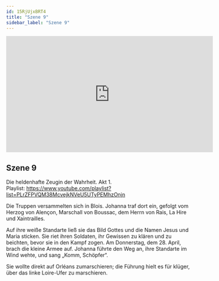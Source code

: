 ```yaml
---
id: 15RjUjxBRT4
title: "Szene 9"
sidebar_label: "Szene 9"
---
```


<div class="video-float-container">
  <iframe
    width="560"
    height="315"
    src="https://www.youtube.com/embed/15RjUjxBRT4"
    title="YouTube video player"
    frameborder="0"
    allow="accelerometer; autoplay; clipboard-write; encrypted-media; gyroscope; picture-in-picture; web-share"
    referrerpolicy="strict-origin-when-cross-origin"
    allowfullscreen
  ></iframe>
</div>

## Szene 9

Die heldenhafte Zeugin der Wahrheit. Akt 1.   
Playlist: https://www.youtube.com/playlist?list=PLrZFPVQM38McvejkNVeU5UTyPEMhzOnjn 

Die Truppen versammelten sich in Blois. Johanna traf dort ein, gefolgt vom Herzog von Alençon, Marschall von Boussac, dem Herrn von Rais, La Hire und Xaintrailles.

Auf ihre weiße Standarte ließ sie das Bild Gottes und die Namen Jesus und Maria sticken. Sie riet ihren Soldaten, ihr Gewissen zu klären und zu beichten, bevor sie in den Kampf zogen. Am Donnerstag, dem 28. April, brach die kleine Armee auf. Johanna führte den Weg an, ihre Standarte im Wind wehte, und sang „Komm, Schöpfer“.

Sie wollte direkt auf Orléans zumarschieren; die Führung hielt es für klüger, über das linke Loire-Ufer zu marschieren.
